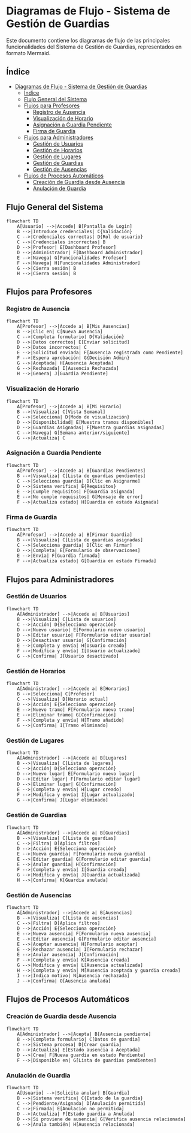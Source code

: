 # Diagramas de Flujo - Sistema de Gestión de Guardias

Este documento contiene los diagramas de flujo de las principales funcionalidades del Sistema de Gestión de Guardias, representados en formato Mermaid.

## Índice
- [Diagramas de Flujo - Sistema de Gestión de Guardias](#diagramas-de-flujo---sistema-de-gestión-de-guardias)
  - [Índice](#índice)
  - [Flujo General del Sistema](#flujo-general-del-sistema)
  - [Flujos para Profesores](#flujos-para-profesores)
    - [Registro de Ausencia](#registro-de-ausencia)
    - [Visualización de Horario](#visualización-de-horario)
    - [Asignación a Guardia Pendiente](#asignación-a-guardia-pendiente)
    - [Firma de Guardia](#firma-de-guardia)
  - [Flujos para Administradores](#flujos-para-administradores)
    - [Gestión de Usuarios](#gestión-de-usuarios)
    - [Gestión de Horarios](#gestión-de-horarios)
    - [Gestión de Lugares](#gestión-de-lugares)
    - [Gestión de Guardias](#gestión-de-guardias)
    - [Gestión de Ausencias](#gestión-de-ausencias)
  - [Flujos de Procesos Automáticos](#flujos-de-procesos-automáticos)
    - [Creación de Guardia desde Ausencia](#creación-de-guardia-desde-ausencia)
    - [Anulación de Guardia](#anulación-de-guardia)

## Flujo General del Sistema

```mermaid
flowchart TD
    A[Usuario] -->|Accede| B[Pantalla de Login]
    B -->|Introduce credenciales| C{Validación}
    C -->|Credenciales correctas| D{Rol de usuario}
    C -->|Credenciales incorrectas| B
    D -->|Profesor| E[Dashboard Profesor]
    D -->|Administrador| F[Dashboard Administrador]
    E -->|Navega| G[Funcionalidades Profesor]
    F -->|Navega| H[Funcionalidades Administrador]
    G -->|Cierra sesión| B
    H -->|Cierra sesión| B
```

## Flujos para Profesores

### Registro de Ausencia

```mermaid
flowchart TD
    A[Profesor] -->|Accede a| B[Mis Ausencias]
    B -->|Clic en| C[Nueva Ausencia]
    C -->|Completa formulario| D{Validación}
    D -->|Datos correctos| E[Enviar solicitud]
    D -->|Datos incorrectos| C
    E -->|Solicitud enviada| F[Ausencia registrada como Pendiente]
    F -->|Espera aprobación| G{Decisión Admin}
    G -->|Aceptada| H[Ausencia Aceptada]
    G -->|Rechazada| I[Ausencia Rechazada]
    H -->|Genera| J[Guardia Pendiente]
```

### Visualización de Horario

```mermaid
flowchart TD
    A[Profesor] -->|Accede a| B[Mi Horario]
    B -->|Visualiza| C[Vista Semanal]
    C -->|Selecciona| D{Modo de visualización}
    D -->|Disponibilidad| E[Muestra tramos disponibles]
    D -->|Guardias Asignadas| F[Muestra guardias asignadas]
    C -->|Navega| G[Semana anterior/siguiente]
    G -->|Actualiza| C
```

### Asignación a Guardia Pendiente

```mermaid
flowchart TD
    A[Profesor] -->|Accede a| B[Guardias Pendientes]
    B -->|Visualiza| C[Lista de guardias pendientes]
    C -->|Selecciona guardia| D[Clic en Asignarme]
    D -->|Sistema verifica| E{Requisitos}
    E -->|Cumple requisitos| F[Guardia asignada]
    E -->|No cumple requisitos| G[Mensaje de error]
    F -->|Actualiza estado| H[Guardia en estado Asignada]
```

### Firma de Guardia

```mermaid
flowchart TD
    A[Profesor] -->|Accede a| B[Firmar Guardia]
    B -->|Visualiza| C[Lista de guardias asignadas]
    C -->|Selecciona guardia| D[Clic en Firmar]
    D -->|Completa| E[Formulario de observaciones]
    E -->|Envía| F[Guardia firmada]
    F -->|Actualiza estado| G[Guardia en estado Firmada]
```

## Flujos para Administradores

### Gestión de Usuarios

```mermaid
flowchart TD
    A[Administrador] -->|Accede a| B[Usuarios]
    B -->|Visualiza| C[Lista de usuarios]
    C -->|Acción| D{Selecciona operación}
    D -->|Nuevo usuario| E[Formulario nuevo usuario]
    D -->|Editar usuario| F[Formulario editar usuario]
    D -->|Desactivar usuario| G[Confirmación]
    E -->|Completa y envía| H[Usuario creado]
    F -->|Modifica y envía| I[Usuario actualizado]
    G -->|Confirma| J[Usuario desactivado]
```

### Gestión de Horarios

```mermaid
flowchart TD
    A[Administrador] -->|Accede a| B[Horarios]
    B -->|Selecciona| C[Profesor]
    C -->|Visualiza| D[Horario actual]
    D -->|Acción| E{Selecciona operación}
    E -->|Nuevo tramo| F[Formulario nuevo tramo]
    E -->|Eliminar tramo| G[Confirmación]
    F -->|Completa y envía| H[Tramo añadido]
    G -->|Confirma| I[Tramo eliminado]
```

### Gestión de Lugares

```mermaid
flowchart TD
    A[Administrador] -->|Accede a| B[Lugares]
    B -->|Visualiza| C[Lista de lugares]
    C -->|Acción| D{Selecciona operación}
    D -->|Nuevo lugar| E[Formulario nuevo lugar]
    D -->|Editar lugar| F[Formulario editar lugar]
    D -->|Eliminar lugar| G[Confirmación]
    E -->|Completa y envía| H[Lugar creado]
    F -->|Modifica y envía| I[Lugar actualizado]
    G -->|Confirma| J[Lugar eliminado]
```

### Gestión de Guardias

```mermaid
flowchart TD
    A[Administrador] -->|Accede a| B[Guardias]
    B -->|Visualiza| C[Lista de guardias]
    C -->|Filtra| D[Aplica filtros]
    D -->|Acción| E{Selecciona operación}
    E -->|Nueva guardia| F[Formulario nueva guardia]
    E -->|Editar guardia| G[Formulario editar guardia]
    E -->|Anular guardia| H[Confirmación]
    F -->|Completa y envía| I[Guardia creada]
    G -->|Modifica y envía| J[Guardia actualizada]
    H -->|Confirma| K[Guardia anulada]
```

### Gestión de Ausencias

```mermaid
flowchart TD
    A[Administrador] -->|Accede a| B[Ausencias]
    B -->|Visualiza| C[Lista de ausencias]
    C -->|Filtra| D[Aplica filtros]
    D -->|Acción| E{Selecciona operación}
    E -->|Nueva ausencia| F[Formulario nueva ausencia]
    E -->|Editar ausencia| G[Formulario editar ausencia]
    E -->|Aceptar ausencia| H[Formulario aceptar]
    E -->|Rechazar ausencia| I[Formulario rechazar]
    E -->|Anular ausencia| J[Confirmación]
    F -->|Completa y envía| K[Ausencia creada]
    G -->|Modifica y envía| L[Ausencia actualizada]
    H -->|Completa y envía| M[Ausencia aceptada y guardia creada]
    I -->|Indica motivo| N[Ausencia rechazada]
    J -->|Confirma| O[Ausencia anulada]
```

## Flujos de Procesos Automáticos

### Creación de Guardia desde Ausencia

```mermaid
flowchart TD
    A[Administrador] -->|Acepta| B[Ausencia pendiente]
    B -->|Completa formulario| C[Datos de guardia]
    C -->|Sistema procesa| D[Crear guardia]
    D -->|Actualiza| E[Estado ausencia a Aceptada]
    D -->|Crea| F[Nueva guardia en estado Pendiente]
    F -->|Disponible en| G[Lista de guardias pendientes]
```

### Anulación de Guardia

```mermaid
flowchart TD
    A[Usuario] -->|Solicita anular| B[Guardia]
    B -->|Sistema verifica| C{Estado de la guardia}
    C -->|Pendiente/Asignada| D[Anulación permitida]
    C -->|Firmada| E[Anulación no permitida]
    D -->|Actualiza| F[Estado guardia a Anulada]
    D -->|Si proviene de ausencia| G[Verifica ausencia relacionada]
    G -->|Anula también| H[Ausencia relacionada]
``` 